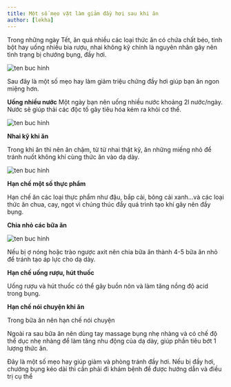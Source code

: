 ```yaml
---
title: Một số mẹo vặt làm giảm đầy hơi sau khi ăn
author: [lekha]
---
```

Trong những ngày Tết, ăn quá nhiều các loại thức ăn có chứa chất béo, tinh bột hay uống nhiều bia rượu, nhai không kỹ chính là nguyên nhân gây nên tình trạng bị chướng bụng, đầy hơi.

![ten buc hinh](https://ameovat.com/wp-content/uploads/2015/02/meo-chua-day-bung-01.jpg "ten buc hinh")

Sau đây là một số mẹo hay làm giảm triệu chứng đầy hơi giúp bạn ăn ngon miệng hơn.

**Uống nhiều nước**
Một ngày bạn nên uống nhiều nước khoảng 2l nước/ngày. Nước sẽ giúp thải các độc tố gây tiêu hóa kém ra khỏi cơ thể.

![ten buc hinh](https://ameovat.com/wp-content/uploads/2015/02/meo-chua-day-bung-02.jpg "ten buc hinh")


**Nhai kỹ khi ăn**

Trong khi ăn thì nên ăn chậm, từ từ nhai thật kỹ, ăn những miếng nhỏ để tránh nuốt không khí cùng thức ăn vào dạ dày.

![ten buc hinh](https://ameovat.com/wp-content/uploads/2015/02/meo-chua-day-bung-03.jpg "ten buc hinh")

**Hạn chế một số thực phẩm**

Hạn chế ăn các loại thực phẩm như đậu, bắp cải, bông cải xanh…và các loại thức ăn chua, cay, ngọt vì chúng thúc đẩy quá trình tạo khí gây nên đầy bụng.

**Chia nhỏ các bữa ăn**

![ten buc hinh](https://ameovat.com/wp-content/uploads/2015/02/meo-chua-day-bung-04-509x380.jpg "ten buc hinh")

Nếu bị ợ nóng hoặc trào ngược axit nên chia bữa ăn thành 4-5 bữa ăn nhỏ để tránh tạo áp lực cho dạ dày.

**Hạn chế uống rượu, hút thuốc**

Uống rượu và hút thuốc có thể gây buồn nôn và làm tăng nồng độ acid trong bụng.

**Hạn chế nói chuyện khi ăn**

Trong bữa ăn nên hạn chế nói chuyện

Ngoài ra sau bữa ăn nên dùng tay massage bụng nhẹ nhàng và có chế độ thể dục nhẹ nhàng để làm tăng nhu động của dạ dày, giúp phần tiêu bớt 1 lượng thức ăn.

Đây là một số mẹo hay giúp giảm và phòng tránh đầy hơi. Nếu bị đầy hơi, chướng bụng kéo dài thì cần phải đi khám bệnh để được hướng dẫn và điều trị cụ thể

